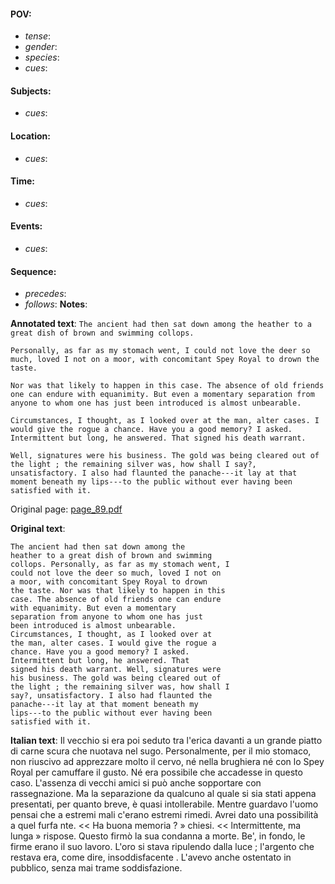 #### POV: 
  - *tense*:
  - *gender*:
  - *species*:
  - *cues*:
#### Subjects:
  - *cues*:
#### Location:
  - *cues*:
#### Time:
  - *cues*:
#### Events:
  - *cues*:
#### Sequence:
  - *precedes*: 
  - *follows*:
**Notes**:


**Annotated text**:
`The ancient had then sat down among the heather to a great dish of brown and swimming collops.`

`Personally, as far as my stomach went, I could not love the deer so much, loved I not on a moor, with concomitant Spey Royal to drown the taste.`

`Nor was that likely to happen in this case. The absence of old friends one can endure with equanimity. But even a momentary separation from anyone to whom one has just been introduced is almost unbearable.`

`Circumstances, I thought, as I looked over at the man, alter cases. I would give the rogue a chance. Have you a good memory? I asked. Intermittent but long, he answered. That signed his death warrant.`

`Well, signatures were his business. The gold was being cleared out of the light ; the remaining silver was, how shall I say?, unsatisfactory. I also had flaunted the panache---it lay at that moment beneath my lips---to the public without ever having been satisfied with it. `

Original page:
[page_89.pdf](https://github.com/vigji/cainjb/blob/main/source_material/pages/page_89.pdf)

**Original text**:
```
The ancient had then sat down among the 
heather to a great dish of brown and swimming 
collops. Personally, as far as my stomach went, I 
could not love the deer so much, loved I not on 
a moor, with concomitant Spey Royal to drown 
the taste. Nor was that likely to happen in this 
case. The absence of old friends one can endure 
with equanimity. But even a momentary 
separation from anyone to whom one has just 
been introduced is almost unbearable. 
Circumstances, I thought, as I looked over at 
the man, alter cases. I would give the rogue a 
chance. Have you a good memory? I asked. 
Intermittent but long, he answered. That 
signed his death warrant. Well, signatures were 
his business. The gold was being cleared out of 
the light ; the remaining silver was, how shall I 
say?, unsatisfactory. I also had flaunted the 
panache---it lay at that moment beneath my 
lips---to the public without ever having been 
satisfied with it. 
```


**Italian text**:
Il vecchio si era poi seduto tra l'erica davanti a un
grande piatto di carne scura che nuotava nel sugo.
Personalmente, per il mio stomaco, non riuscivo ad
apprezzare molto il cervo, né nella brughiera né con
lo Spey Royal per camuffare il gusto. Né era possibile
che accadesse in questo caso. L'assenza di vecchi
amici si può anche sopportare con rassegnazione. Ma
la separazione da qualcuno al quale si sia stati appena
presentati, per quanto breve, è quasi intollerabile.
Mentre guardavo l'uomo pensai che a estremi mali
c'erano estremi rimedi. Avrei dato una possibilità a
quel furfa nte. << Ha buona memoria ? » chiesi. << lntermittente,
ma lunga » rispose. Questo firmò la sua condanna
a morte. Be', in fondo, le firme erano il suo lavoro.
L'oro si stava ripulendo dalla luce ; l'argento che
restava era, come dire, insoddisfacente . L'avevo anche
ostentato in pubblico, senza mai trame soddisfazione.


